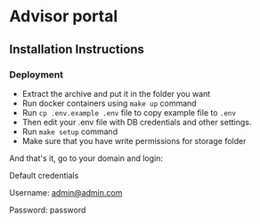 # Advisor portal

## Installation Instructions

### Deployment

* Extract the archive and put it in the folder you want
* Run docker containers using `make up` command 
* Run `cp .env.example .env` file to copy example file to `.env`
* Then edit your .env file with DB credentials and other settings.
* Run `make setup` command
* Make sure that you have write permissions for storage folder

And that's it, go to your domain and login:

Default credentials

Username: admin@admin.com

Password: password
